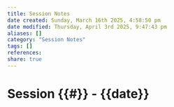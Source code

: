```yaml
---
title: Session Notes
date created: Sunday, March 16th 2025, 4:58:50 pm
date modified: Thursday, April 3rd 2025, 9:47:43 pm
aliases: []
category: "Session Notes"
tags: []
references: 
share: true
---
```


# Session {{#}} - {{date}}
